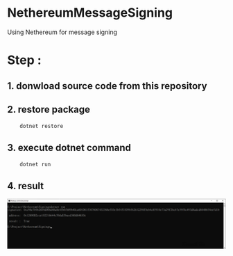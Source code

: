 # NethereumMessageSigning
Using Nethereum for message signing


# Step :

## 1. donwload source code from this repository

## 2. restore package

```
    dotnet restore
```

## 3. execute dotnet command 

```
    dotnet run
```

## 4. result

![result](pic/pic3.png)